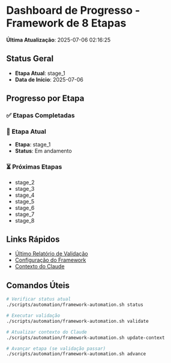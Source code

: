 # Dashboard de Progresso - Framework de 8 Etapas

**Última Atualização**: 2025-07-06 02:16:25

## Status Geral
- **Etapa Atual**: stage_1
- **Data de Início**: 2025-07-06

## Progresso por Etapa

### ✅ Etapas Completadas


### 🔄 Etapa Atual
- **Etapa**: stage_1
- **Status**: Em andamento

### ⏳ Próximas Etapas
- stage_2
- stage_3
- stage_4
- stage_5
- stage_6
- stage_7
- stage_8

## Links Rápidos
- [Último Relatório de Validação](../reports/)
- [Configuração do Framework](../../.framework/config/)
- [Contexto do Claude](../../.claude/context/current-context.md)

## Comandos Úteis
```bash
# Verificar status atual
./scripts/automation/framework-automation.sh status

# Executar validação
./scripts/automation/framework-automation.sh validate

# Atualizar contexto do Claude
./scripts/automation/framework-automation.sh update-context

# Avançar etapa (se validação passar)
./scripts/automation/framework-automation.sh advance
```
